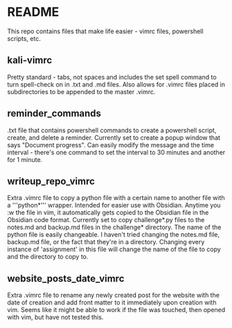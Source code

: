 # README
This repo contains files that make life easier - vimrc files, powershell scripts, etc.

## kali-vimrc
Pretty standard - tabs, not spaces and includes the set spell command to turn spell-check on in .txt and .md files.
Also allows for .vimrc files placed in subdirectories to be appended to the master .vimrc.

## reminder_commands
.txt file that contains powershell commands to create a powershell script, create, and delete a reminder.
Currently set to create a popup window that says "Document progress".
Can easily modify the message and the time interval - there's one command to set the interval to 30 minutes and another for 1 minute.

## writeup_repo_vimrc
Extra .vimrc file to copy a python file with a certain name to another file with a '''python\*''' wrapper.
Intended for easier use with Obsidian. Anytime you :w the file in vim, it automatically gets copied to the Obsidian file in the Obsidian code format.
Currently set to copy challenge\*.py files to the notes.md and backup.md files in the challenge\* directory.
The name of the python file is easily changeable.
I haven't tried changing the notes.md file, backup.md file, or the fact that they're in a directory.
Changing every instance of 'assignment' in this file will change the name of the file to copy and the directory to copy to.

## website_posts_date_vimrc
Extra .vimrc file to rename any newly created post for the website with the date of creation and add front matter to it immediately upon creation with vim.
Seems like it might be able to work if the file was touched, then opened with vim, but have not tested this.
